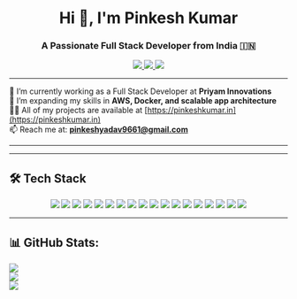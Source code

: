 <!--
**pinkeshroy/pinkeshroy** is a ✨ _special_ ✨ repository because its `README.md` (this file) appears on your GitHub profile.

Here are some ideas to get you started:

- 🔭 I’m currently working on ...
- 🌱 I’m currently learning ...
- 👯 I’m looking to collaborate on ...
- 🤔 I’m looking for help with ...
- 💬 Ask me about ...
- 📫 How to reach me: ...
- 😄 Pronouns: ...
- ⚡ Fun fact: ...
-->

<h1 align="center">Hi 👋, I'm Pinkesh Kumar</h1>
<h3 align="center">A Passionate Full Stack Developer from India 🇮🇳</h3>

<p align="center">
  <a href="https://pinkeshkumar.in" target="_blank">
    <img src="https://img.shields.io/badge/Portfolio-%23000000.svg?style=for-the-badge&logo=firefox&logoColor=white" />
  </a>
  <a href="mailto:pinkeshyadav9661@gmail.com">
    <img src="https://img.shields.io/badge/Gmail-D14836?style=for-the-badge&logo=gmail&logoColor=white" />
  </a>
  <a href="https://www.linkedin.com/in/pinkesh-pk" target="_blank">
    <img src="https://img.shields.io/badge/LinkedIn-%230077B5.svg?style=for-the-badge&logo=linkedin&logoColor=white" />
  </a>
</p>

---

🔭 I’m currently working as a Full Stack Developer at **Priyam Innovations**  
🌱 I’m expanding my skills in **AWS, Docker, and scalable app architecture**  
👨‍💻 All of my projects are available at [https://pinkeshkumar.in](https://pinkeshkumar.in)  
📫 Reach me at: **pinkeshyadav9661@gmail.com**

---

---

## 🛠 Tech Stack

<p align="center">
    <img src="https://img.shields.io/badge/JavaScript-F7DF1E?style=for-the-badge&logo=javascript&logoColor=black"/>
    <img src="https://img.shields.io/badge/TypeScript-3178C6?style=for-the-badge&logo=typescript&logoColor=white"/>
    <img src="https://img.shields.io/badge/React-20232A?style=for-the-badge&logo=react&logoColor=61DAFB"/>
    <img src="https://img.shields.io/badge/Redux Saga-593D88?style=for-the-badge&logo=redux&logoColor=white"/>
    <img src="https://img.shields.io/badge/PWA-5A0FC8?style=for-the-badge&logo=googlechrome&logoColor=white"/>
    <img src="https://img.shields.io/badge/Node.js-339933?style=for-the-badge&logo=nodedotjs&logoColor=white"/>
    <img src="https://img.shields.io/badge/Express.js-404D59?style=for-the-badge"/>
    <img src="https://img.shields.io/badge/GraphQL-E10098?style=for-the-badge&logo=graphql&logoColor=white"/>
    <img src="https://img.shields.io/badge/MongoDB-4EA94B?style=for-the-badge&logo=mongodb&logoColor=white"/>
    <img src="https://img.shields.io/badge/PostgreSQL-336791?style=for-the-badge&logo=postgresql&logoColor=white"/>
    <img src="https://img.shields.io/badge/AWS-232F3E?style=for-the-badge&logo=amazonaws&logoColor=white"/>
    <img src="https://img.shields.io/badge/Docker-2496ED?style=for-the-badge&logo=docker&logoColor=white"/>
    <img src="https://img.shields.io/badge/SCSS-CC6699?style=for-the-badge&logo=sass&logoColor=white"/>
    <img src="https://img.shields.io/badge/JWT-000000?style=for-the-badge&logo=jsonwebtokens&logoColor=white"/>
    <img src="https://img.shields.io/badge/Bcrypt-5A3E36?style=for-the-badge"/>
    <img src="https://img.shields.io/badge/GA4-FF6D00?style=for-the-badge&logo=googleanalytics&logoColor=white"/>
    <img src="https://img.shields.io/badge/Git-F05032?style=for-the-badge&logo=git&logoColor=white"/>
    <img src="https://img.shields.io/badge/Nginx-269539?style=for-the-badge&logo=nginx&logoColor=white"/>
</p>


---

## 📊 GitHub Stats:

<p align="left">
  <img src="https://github-readme-stats.vercel.app/api?username=pinkeshroy&show_icons=true&theme=radical" />
  <br/>
  <img src="https://streak-stats.demolab.com/?user=pinkeshroy&theme=radical" />
  <br/>
  <img src="https://github-readme-stats.vercel.app/api/top-langs/?username=pinkeshroy&layout=compact&theme=radical" />
</p>

